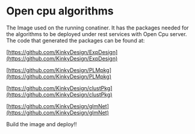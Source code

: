 # Open cpu algorithms

The Image used on the running conatiner. 
It has the packages needed for the algorithms to be deployed under rest services with Open Cpu server.
The code that generated the packages can be found at:

[https://github.com/KinkyDesign/ExpDesign](https://github.com/KinkyDesign/ExpDesign)
    
[https://github.com/KinkyDesign/PLMpkg](https://github.com/KinkyDesign/PLMpkg)
    
[https://github.com/KinkyDesign/clustPkg](https://github.com/KinkyDesign/clustPkg)
    
[https://github.com/KinkyDesign/glmNet](https://github.com/KinkyDesign/glmNet)
    
    

Build the image and deploy!!
